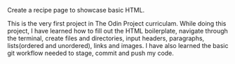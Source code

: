Create a recipe page to showcase basic HTML.

This is the very first project in The Odin Project curriculam. While doing this project, I have learned how to fill out the HTML boilerplate, navigate through the terminal, create files and directories, input headers, paragraphs, lists(ordered and unordered), links and images. I have also learned the basic git workflow needed to stage, commit and push my code.

